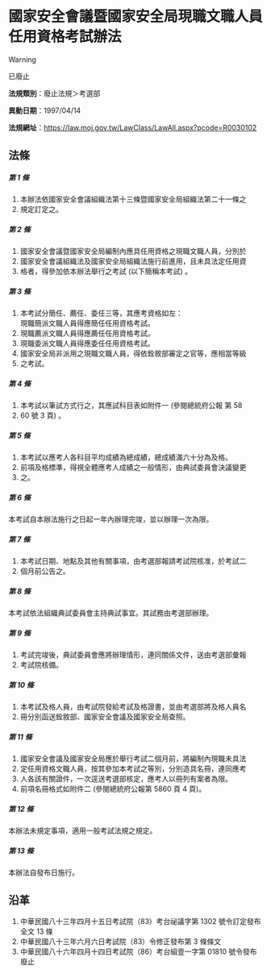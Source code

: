 # 國家安全會議暨國家安全局現職文職人員任用資格考試辦法


> [!WARNING]
> 已廢止


**法規類別**：廢止法規＞考選部

**異動日期**：1997/04/14  

**法規網址**：https://law.moj.gov.tw/LawClass/LawAll.aspx?pcode=R0030102



## 法條
##### 第 1 條
1. 本辦法依國家安全會議組織法第十三條暨國家安全局組織法第二十一條之
1. 規定訂定之。

##### 第 2 條
1. 國家安全會議暨國家安全局編制內應具任用資格之現職文職人員，分別於
1. 國家安全會議組織法及國家安全局組織法施行前進用，且未具法定任用資
1. 格者，得參加依本辦法舉行之考試 (以下簡稱本考試) 。

##### 第 3 條
1. 本考試分簡任、薦任、委任三等，其應考資格如左：  
現職簡派文職人員得應簡任任用資格考試。
1. 現職薦派文職人員得應薦任任用資格考試。
1. 現職委派文職人員得應委任任用資格考試。
1. 國家安全局非派用之現職文職人員，得依銓敘部審定之官等，應相當等級
1. 之考試。

##### 第 4 條
1. 本考試以筆試方式行之，其應試科目表如附件一 (參閱總統府公報 第 58
1. 60 號 3 頁) 。

##### 第 5 條
1. 本考試以應考人各科目平均成績為總成績，總成績滿六十分為及格。
1. 前項及格標準，得視全體應考人成績之一般情形，由典試委員會決議變更
1. 之。

##### 第 6 條
本考試自本辦法施行之日起一年內辦理完竣，並以辦理一次為限。

##### 第 7 條
1. 本考試日期、地點及其他有關事項，由考選部報請考試院核准，於考試二
1. 個月前公告之。

##### 第 8 條
本考試依法組織典試委員會主持典試事宜。其試務由考選部辦理。

##### 第 9 條
1. 考試完竣後，典試委員會應將辦理情形，連同關係文件，送由考選部彙報
1. 考試院核備。

##### 第 10 條
1. 本考試及格人員，由考試院發給考試及格證書，並由考選部將及格人員名
1. 冊分別函送銓敘部、國家安全會議及國家安全局查照。

##### 第 11 條
1. 國家安全會議及國家安全局應於舉行考試二個月前，將編制內現職未具法
1. 定任用資格文職人員，按其參加本考試之等別，分別造具名冊，連同應考
1. 人各該有關證件，一次逕送考選部核定，應考人以冊列有案者為限。
1. 前項名冊格式如附件二 (參閱總統府公報第 5860 頁 4 頁)。

##### 第 12 條
本辦法未規定事項，適用一般考試法規之規定。

##### 第 13 條
本辦法自發布日施行。

## 沿革
1. 中華民國八十三年四月十五日考試院（83）考台祕議字第 1302 號令訂定發布全文 13 條
1. 中華民國八十三年六月六日考試院（83）令修正發布第 3  條條文
1. 中華民國八十六年四月十四日考試院（86）考台組壹一字第 01810  號令發布廢止
